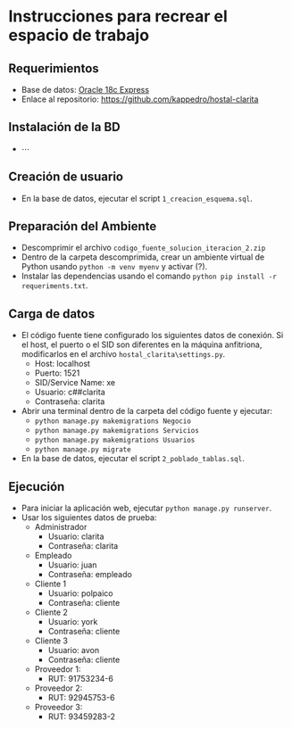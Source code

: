 # Instrucciones para recrear el espacio de trabajo

## Requerimientos

* Base de datos: [Oracle 18c Express](https://www.oracle.com/database/technologies/xe-downloads.html)
* Enlace al repositorio: https://github.com/kappedro/hostal-clarita


## Instalación de la BD

* ⋯


## Creación de usuario

* En la base de datos, ejecutar el script `1_creacion_esquema.sql`.


## Preparación del Ambiente

* Descomprimir el archivo `codigo_fuente_solucion_iteracion_2.zip`
* Dentro de la carpeta descomprimida, crear un ambiente virtual de Python usando `python -m venv myenv` y activar (?).
* Instalar las dependencias usando el comando `python pip install -r requeriments.txt`.


## Carga de datos

* El código fuente tiene configurado los siguientes datos de conexión. Si el host, el puerto o el SID son diferentes en la máquina anfitriona, modificarlos en el archivo `hostal_clarita\settings.py`. 
    * Host: localhost
    * Puerto: 1521
    * SID/Service Name: xe
    * Usuario: c##clarita
    * Contraseña: clarita
* Abrir una terminal dentro de la carpeta del código fuente y ejecutar:
    * `python manage.py makemigrations Negocio`
    * `python manage.py makemigrations Servicios`
    * `python manage.py makemigrations Usuarios`
    * `python manage.py migrate`
* En la base de datos, ejecutar el script `2_poblado_tablas.sql`.

## Ejecución
* Para iniciar la aplicación web, ejecutar `python manage.py runserver`.
* Usar los siguientes datos de prueba:
    * Administrador
        * Usuario: clarita
        * Contraseña: clarita
    * Empleado
        * Usuario: juan
        * Contraseña: empleado
    * Cliente 1
        * Usuario: polpaico
        * Contraseña: cliente
    * Cliente 2
        * Usuario: york
        * Contraseña: cliente
    * Cliente 3
        * Usuario: avon
        * Contraseña: cliente
    * Proveedor 1:
        * RUT: 91753234-6
    * Proveedor 2:
        * RUT: 92945753-6
    * Proveedor 3:
        * RUT: 93459283-2

